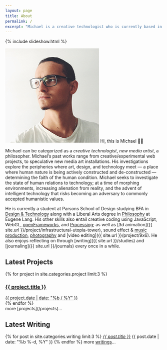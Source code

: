 ```yaml
---
layout: page
title: About
permalink: /
excerpt: "Michael is a creative technologist who is currently based in New York. His focus is in new media art installations, as well as interaction design."
---
```


{% include slideshow.html %}

<p><img src="assets/img/head.jpg" id="portrait" alt="" /> Hi, this is Michael 👋🏼</p>

Michael can be categorized as a *creative technologist*, *new media artist*, a philosopher. Michael’s past works range from creative/experimental web projects, to speculative new media art installations. His investigations explore the peripheries where art, design, and technology meet — a place where human nature is being actively constructed and de-constructed — determining the faith of the human condition. Michael seeks to investigate the state of human relations to technology; at a time of morphing environments, increasing alienation from reality, and the advent of intelligent technology that risks becoming an adversary to commonly accepted humanistic values.

He is currently a student at Parsons School of Design studying BFA in [Design & Technology](http://www.newschool.edu/parsons/bfa-design-technology/) along with a Liberal Arts degree in [Philosophy](http://www.newschool.edu/lang/philosophy/) at Eugene Lang. His other skills also entail creative coding using JavaScript, WebGL, [openFrameworks](http://openframeworks.cc/), and [Processing](https://processing.org/); as well as [3d animation]({{ site.url }}/project/infrastructural-utopia-tower), sound effect & [music production](https://soundcloud.com/mixania), [photography](https://www.flickr.com/photos/mixania) and [video editing]({{ site.url }}/project/9x6). He also enjoys reflecting on through [writing]({{ site.url }}/studies) and [journaling]({{ site.url }}/journals) every once in a while.

## Latest Projects
<div class="container">
	{% for project in site.categories.project limit:3 %}
		<a href="{{ project.url | prepend: site.baseurl }}">
			<div class="tile" style="background-image: url('{{ project.image }}');">
				<div class="tile-wrapper">
					<h3>{{ project.title }}</h3>
					<span class="post-meta">{{ project.date | date: "%b / %Y" }}</span>
					<!-- <span class="post-medium">{{ project.medium}}</span> -->
				</div>
			</div>
		</a>
	{% endfor %}
</div>  
more [projects](/projects)...

## Latest Writing
{% for post in site.categories.writing limit:3  %}
  <i class="post-list-title"><a href="{{ post.url | prepend: site.baseurl }}">{{ post.title }}</a></i>
  <span class="post-meta">{{ post.date | date: "%b %-d, %Y" }}</span>
{% endfor %}
more [writings](/writings)...

